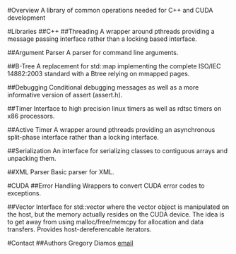 #Overview
A library of common operations needed for C++ and CUDA development

#Libraries
##C++
##Threading
A wrapper around pthreads providing a message passing interface rather than a locking based interface.

##Argument Parser
A parser for command line arguments.

##B-Tree
A replacement for std::map implementing the complete ISO/IEC 14882:2003 standard with a Btree relying on mmapped pages.

##Debugging
Conditional debugging messages as well as a more informative version of assert (assert.h).

##Timer
Interface to high precision linux timers as well as rdtsc timers on x86 processors.

##Active Timer
A wrapper around pthreads providing an asynchronous split-phase interface rather than a locking interface.

##Serialization
An interface for serializing classes to contiguous arrays and unpacking them.

##XML Parser
Basic parser for XML.

#CUDA
##Error Handling
Wrappers to convert CUDA error codes to exceptions.

##Vector
Interface for std::vector where the vector object is manipulated on the host, but the memory actually resides on the CUDA device. The idea is to get away from using malloc/free/memcpy for allocation and data transfers. Provides host-dereferencable iterators.

#Contact
##Authors
Gregory Diamos [email](mailto::solusstultus@gmail.com)
